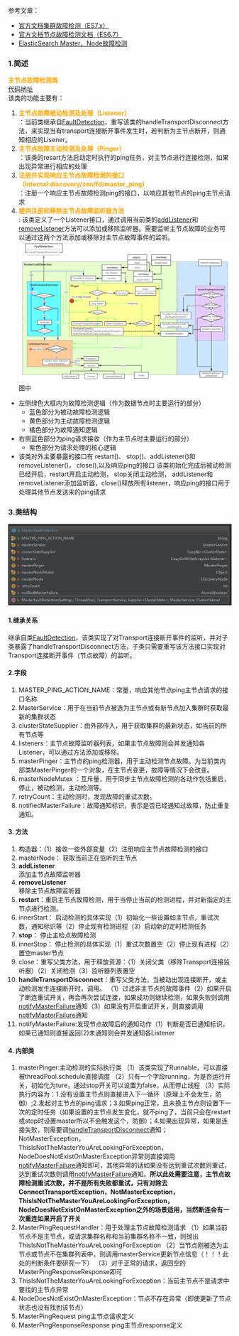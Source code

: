 参考文章：
- [官方文档集群故障检测（ES7.x）](https://www.elastic.co/guide/en/elasticsearch/reference/7.x/cluster-fault-detection.html)
- [官方文档节点故障检测文档（ES6.7）](https://www.elastic.co/guide/en/elasticsearch/reference/6.7/modules-discovery-zen.html#fault-detection)
- [ElasticSearch Master、Node故障检测](https://www.jianshu.com/p/9f7282288858)

### 1.简述
**<font style="color:Orange">主节点故障检测类</font>**<br>
[代码地址](https://github.com/mushao999/elasticsearch/blob/6.5_michelmu_note/server/src/main/java/org/elasticsearch/discovery/zen/MasterFaultDetection.java)<br>
该类的功能主要有：
1. **<font style="color:Orange">主节点故障被动检测及处理（Listener）</font>**<br>：当前类继承自[FaultDetection](./FaultDetection.md)，重写该类的handleTransportDisconnect方法，来实现当有transport连接断开事件发生时，若判断为主节点断开，则通知相应的Lisener。
2. **<font style="color:Orange">主节点故障主动检测及处理（Pinger）</font>**<br>：该类的resart方法启动定时执行的ping任务，对主节点进行连接检测，如果出现异常进行相应的处理
3. **<font style="color:Orange">注册并实现响应主节点故障检测的接口（internal:discovery/zen/fd/master_ping）</font>**<br>：注册一个响应主节点故障检测ping的接口，以响应其他节点的ping主节点请求
4. **<font style="color:Orange">提供注册和移除主节点故障监听器方法</font>**<br>: 该类定义了一个Listener接口，通过调用当前类的[addListener](#addListener)和[removeListener](#removeListener)方法可以添加或移除监听器。需要监听主节点故障的业务可以通过这两个方法添加或移除对主节点故障事件的监听。
![MasterFaultDetectionProcess](../../../../images/MasterFaultDetectionProcess.png)
图中<br>
- 左侧绿色大框内为故障检测逻辑（作为数据节点时主要运行的部分）
  - 蓝色部分为被动故障检测逻辑
  - 黄色部分为主动故障检测逻辑
  - 橘色部分为故障通知逻辑
- 右侧蓝色部分为ping请求接收（作为主节点时主要运行的部分）
  - 紫色部分为请求处理的核心逻辑
- 该类对外主要暴露的接口有 restart()、 stop()、addListener()和removeListener()， close(),以及响应ping的接口
该类初始化完成后被动检测已经开启，restart开启主动检测， stop关闭主动检测， addListener和removeListener添加监听器，close()释放所有listener，响应ping的接口用于处理其他节点发送来的ping请求
### 3.类结构
![类图](../../../../images/MasterFaultDetection.png)
#### 1.继承关系
继承自类[FaultDetection](./FaultDetection.md)，该类实现了对Transport连接断开事件的监听，并对子类暴露了handleTransportDisconnect方法，子类只需要重写该方法接口实现对Transport连接断开事件（节点故障）的监听。
#### 2.字段
1. MASTER_PING_ACTION_NAME：常量，响应其他节点ping主节点请求的接口名称
2. MasterService：用于在当前节点被选为主节点或有新节点加入集群时获取最新的集群状态
3. clusterStateSupplier：由外部传入，用于获取集群的最新状态，如当前的所有节点等
4. listeners：主节点故障监听器列表，如果主节点故障则会并发通知各Listener，可以通过方法添加或移除。
5. masterPinger：主节点的ping检测器，用于主动检测节点故障。为当前类内部类MasterPinger的一个对象，在主节点变更，故障等情况下会改变。
6. masterNodeMutex ：互斥量，用于同步主节点故障检测的各动作包括重启，停止，被动检测，主动检测等。
7. retryCount：主动检测时，发现故障的重试次数。
8. notifiedMasterFailure：故障通知标识，表示是否已经通知过故障，防止重复通知。
#### 3. 方法
1. 构造器：（1）接收一些外部变量（2）注册响应主节点故障检测的接口
2. masterNode： 获取当前正在监听的主节点
3. <span id="addListener">**addListener**</span><br>添加主节点故障监听器
4. <span id="removeListener">**removeListener**</span><br>移除主节点故障监听器
5. **restart**：重启主节点故障检测，用于当停止当前的检测进程，并对新指定的主节点进行检测。
6. innerStart： 启动检测的具体实现（1）初始化一些设置如主节点，重试次数，通知标识等（2）停止现有检测进程（3）启动新的定时检测任务
7. **stop**： 停止主检点故障检测
8. innerStop： 停止检测的具体实现（1）重试次数置空（2）停止现有进程（2）置空master节点
9. close：重写父类方法，用于释放资源：（1）关闭父类（移除Transport连接监听器）（2）关闭检测（3）监听器列表置空
10. **handleTransportDisconnect**：重写父类方法，当被动出现连接断开，或主动检测发生连接断开时，调用。
（1）过滤非主节点的故障事件（2）如果开启了断连重试开关，再会再次尝试连接，如果成功则继续检测，如果失败则调用[notifyMasterFailure](#notifyMasterFailure)通知（3）如果没有开启重试开关，则直接调用[notifyMasterFailure](#notifyMasterFailure)通知
11. <span id=notifyMasterFailure>notifyMasterFailure</span>:发现节点故障后的通知动作（1）判断是否已通知标识，如果已通知则直接返回(2)未通知则会并发通知各Listener
#### 4. 内部类
1. masterPinger:主动检测的实际执行类
（1）该类实现了Runnable，可以直接被threadPool.schedule直接调度
（2）只有一个字段running，为是否运行开关，初始化为ture，通过stop开关可以设置为false，从而停止线程
（3）实际执行内容为：1.没有设置主节点则直接进入下一循环（原理上不会发生，防御）;2.发起对主节点的ping请求；3.如果ping正常，且未换主节点则设置下一次的定时任务（如果设置的主节点发生变化，就不ping了，当前只会在restart或stop时设置master所以不会触发这个，防御）；4.如果出现异常，如果是连接失败，则需要调[handleTransportDisconnect](#handleTransportDisconnect)通知；NotMasterException，ThisIsNotTheMasterYouAreLookingForException，NodeDoesNotExistOnMasterException异常则直接调用[notifyMasterFailure](#notifyMasterFailure)通知即可，其他异常的话如果没有达到重试次数则重试，达到重试次数则调用[notifyMasterFailure](#notifyMasterFailure)通知。**所以此处需要注意，主节点故障检测重试次数，并不是所有失败都重试，只有对除去ConnectTransportException，NotMasterException，ThisIsNotTheMasterYouAreLookingForException，NodeDoesNotExistOnMasterException之外的场景适用，当然断连会有一次重连如果开启了开关**
2. MasterPingRequestHandler：用于处理主节点故障检测请求
（1）如果当前节点不是主节点，或请求集群名称和当前集群名称不一致，则抛出ThisIsNotTheMasterYouAreLookingForException
（2）当节点刚被选为主节点或节点不在集群列表中，则调用masterService更新节点信息（！！！此处的判断条件要研究一下）
（3）对于正常的请求，返回空的MasterPingResponseResponse即可
3. ThisIsNotTheMasterYouAreLookingForException：当前主节点不是请求中要找的主节点异常
4. NodeDoesNotExistOnMasterException：节点不存在异常（即使更新了节点状态也没有找到该节点）
5. MasterPingRequest ping主节点请求定义
6. MasterPingResponseResponse ping主节点response定义

